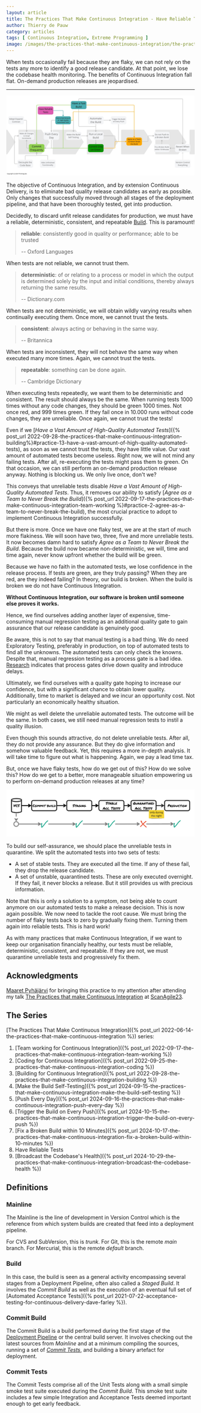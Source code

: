 ```yaml
---
layout: article
title: The Practices That Make Continuous Integration - Have Reliable Tests
author: Thierry de Pauw
category: articles
tags: [ Continuous Integration, Extreme Programming ]
image: /images/the-practices-that-make-continuous-integration/the-practices-that-make-continuous-integration-have-reliable-tests.jpg
---
```


When tests occasionally fail because they are flaky, we can not rely on the tests any more to identify a good release candidate. At that point, we lose the codebase health monitoring. The benefits of Continuous Integration fall flat. On-demand production releases are jeopardised.

---

![Have Reliable Tests](/images/the-practices-that-make-continuous-integration/the-practices-that-make-continuous-integration-have-reliable-tests.jpg)

The objective of Continuous Integration, and by extension Continuous Delivery, is to eliminate bad quality release candidates as early as possible. Only changes that successfully moved through all stages of the deployment pipeline, and that have been thoroughly tested, get into production.

Decidedly, to discard unfit release candidates for production, we must have a reliable, deterministic, consistent, and repeatable [Build](#build). This is paramount!

> **reliable**: consistently good in quality or performance; able to be trusted
>
> -- Oxford Languages

When tests are not reliable, we cannot trust them.

> **deterministic**: of or relating to a process or model in which the output is determined solely by the input and initial conditions, thereby always returning the same results.
>
> -- Dictionary.com

When tests are not deterministic, we will obtain wildly varying results when continually executing them. Once more, we cannot trust the tests.

> **consistent**: always acting or behaving in the same way.
>
> -- Britannica

When tests are inconsistent, they will not behave the same way when executed many more times. Again, we cannot trust the tests.

> **repeatable**: something can be done again.
>
> -- Cambridge Dictionary

When executing tests repeatedly, we want them to be deterministic and consistent. The result should always be the same. When running tests 1000 times without any code changes, they should be green 1000 times. Not once red, and 999 times green. If they fail once in 10.000 runs without code changes, they are unreliable. Once again, we cannot trust the tests!

Even if we [*Have a Vast Amount of High-Quality Automated Tests*]({% post_url 2022-09-28-the-practices-that-make-continuous-integration-building%}#practice-13-have-a-vast-amount-of-high-quality-automated-tests), as soon as we cannot trust the tests, they have little value. Our vast amount of automated tests become useless. Right now, we will not mind any failing tests. After all, re-executing the tests might pass them to green. On that occasion, we can still perform an on-demand production release anyway. Nothing is blocking us. We only live once, don't we?

This conveys that unreliable tests disable *Have a Vast Amount of High-Quality Automated Tests*. Thus, it removes our ability to satisfy [*Agree as a Team to Never Break the Build*]({% post_url 2022-09-17-the-practices-that-make-continuous-integration-team-working %}#practice-2-agree-as-a-team-to-never-break-the-build), the most crucial practice to adopt to implement Continuous Integration successfully.

But there is more. Once we have one flaky test, we are at the start of much more flakiness. We will soon have two, three, five and more unreliable tests. It now becomes damn hard to satisfy *Agree as a Team to Never Break the Build*. Because the build now became non-deterministic, we will, time and time again, never know upfront whether the build will be green.

Because we have no faith in the automated tests, we lose confidence in the release process. If tests are green, are they truly passing? When they are red, are they indeed failing? In theory, our build is broken. When the build is broken we do not have Continuous Integration. 

**Without Continuous Integration, our software is broken until someone else proves it works.**

Hence, we find ourselves adding another layer of expensive, time-consuming manual regression testing as an additional quality gate to gain assurance that our release candidate is genuinely good.

Be aware, this is not to say that manual testing is a bad thing. We do need Exploratory Testing, preferably in production, on top of automated tests to find all the unknowns. The automated tests can only check the knowns. Despite that, manual regression testing as a process gate is a bad idea. [Research](https://www.goodreads.com/book/show/35747076-accelerate) indicates that process gates drive down quality and introduce delays.

Ultimately, we find ourselves with a quality gate hoping to increase our confidence, but with a significant chance to obtain lower quality. Additionally, time to market is delayed and we incur an opportunity cost. Not particularly an economically healthy situation.

We might as well delete the unreliable automated tests. The outcome will be the same. In both cases, we still need manual regression tests to instil a quality illusion.

Even though this sounds attractive, do not delete unreliable tests. After all, they do not provide any assurance. But they do give information and somehow valuable feedback. Yet, this requires a more in-depth analysis. It will take time to figure out what is happening. Again, we pay a lead time tax.

But, once we have flaky tests, how do we get out of this? How do we solve this? How do we get to a better, more manageable situation empowering us to perform on-demand production releases at any time?

![Quarantined Tests](/images/the-practices-that-make-continuous-integration/the-practices-that-make-continuous-integration-quarantined-tests.jpg)

To build our self-assurance, we should place the unreliable tests in quarantine. We split the automated tests into two sets of tests:

- A set of stable tests. They are executed all the time. If any of these fail, they drop the release candidate.
- A set of unstable, quarantined tests. These are only executed overnight. If they fail, it never blocks a release. But it still provides us with precious information.

Note that this is only a solution to a symptom, not being able to count anymore on our automated tests to make a release decision. This is now again possible. We now need to tackle the root cause. We must bring the number of flaky tests back to zero by gradually fixing them. Turning them again into reliable tests. This is hard work!

As with many practices that make Continuous Integration, if we want to keep our organisation financially healthy, our tests must be reliable, deterministic, consistent, and repeatable. If they are not, we must quarantine unreliable tests and progressively fix them.

## Acknowledgments

[Maaret Pyhäjärvi](https://mas.to/@maaretp) for bringing this practice to my attention after attending my talk [The Practices that make Continuous Integration](2022-08-26-the-practices-that-make-continuous-integration) at [ScanAgile23](https://www.scan-agile.org/).

## The Series

[The Practices That Make Continuous Integration]({% post_url 2022-06-14-the-practices-that-make-continuous-integration %}) series:

1. [Team working for Continuous Integration]({% post_url 2022-09-17-the-practices-that-make-continuous-integration-team-working %})
2. [Coding for Continuous Integration]({% post_url 2022-09-25-the-practices-that-make-continuous-integration-coding %})
3. [Building for Continuous Integration]({% post_url 2022-09-28-the-practices-that-make-continuous-integration-building %})
4. [Make the Build Self-Testing]({% post_url 2024-09-15-the-practices-that-make-continuous-integration-make-the-build-self-testing %})
5. [Push Every Day]({% post_url 2024-09-16-the-practices-that-make-continuous-integration-push-every-day %})
6. [Trigger the Build on Every Push]({% post_url 2024-10-15-the-practices-that-make-continuous-integration-trigger-the-build-on-every-push %})
7. [Fix a Broken Build within 10 Minutes]({% post_url 2024-10-17-the-practices-that-make-continuous-integration-fix-a-broken-build-within-10-minutes %})
8. Have Reliable Tests
9. [Broadcast the Codebase's Health]({% post_url 2024-10-29-the-practices-that-make-continuous-integration-broadcast-the-codebase-health %})

## Definitions

### Mainline

The Mainline is the line of development in Version Control which is the reference from which system builds are created that feed into a deployment pipeline.

For CVS and SubVersion, this is *trunk*. For Git, this is the remote *main* branch. For Mercurial, this is the remote *default* branch.

### Build

In this case, the build is seen as a general activity encompassing several stages from a Deployment Pipeline, often also called a *Staged Build*. It involves the *Commit Build* as well as the execution of an eventual full set of [Automated Acceptance Tests]({% post_url 2021-07-22-acceptance-testing-for-continuous-delivery-dave-farley %}).

### Commit Build

The Commit Build is a build performed during the first stage of the [Deployment Pipeline](https://continuousdelivery.com/implementing/patterns/#the-deployment-pipeline) or the central build server. It involves checking out the latest sources from *Mainline* and at a minimum compiling the sources, running a set of [*Commit Tests*](#commit-tests), and building a binary artefact for deployment.

### Commit Tests

The Commit Tests comprise all of the Unit Tests along with a small simple smoke test suite executed during the *Commit Build*. This smoke test suite includes a few simple Integration and Acceptance Tests deemed important enough to get early feedback.
